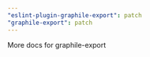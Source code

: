 ```yaml
---
"eslint-plugin-graphile-export": patch
"graphile-export": patch
---
```


More docs for graphile-export
